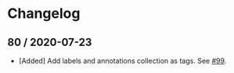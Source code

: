 # Changelog
## 80 / 2020-07-23

* [Added] Add labels and annotations collection as tags. See [#99](https://github.com/DataDog/datadog-firehose-nozzle-release/pull/99).

